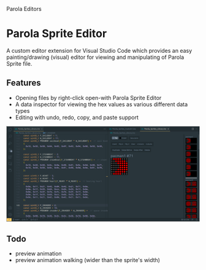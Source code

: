 Parola Editors

# Parola Sprite Editor
A custom editor extension for Visual Studio Code which provides an easy painting/drawing (visual) editor for viewing and manipulating of Parola Sprite file.

## Features

- Opening files by right-click open-with Parola Sprite Editor
- A data inspector for viewing the hex values as various different data types
- Editing with undo, redo, copy, and paste support

![User opens a text file named release.txt and switches to the hex editor via command palette. The user then navigates and edits the document](https://raw.githubusercontent.com/x2nie/parola_font_editor/main/documentation/ver-1.png)

## Todo
- preview animation
- preview animation walking (wider than the sprite's width)
